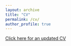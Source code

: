 ```yaml
---
layout: archive
title: "CV"
permalink: /cv/
author_profile: true
---
```


[Click here for an updated CV](https://github.com/kliao12/kliao12.github.io/blob/master/files/Kevin%Liao%CV.pdf)



